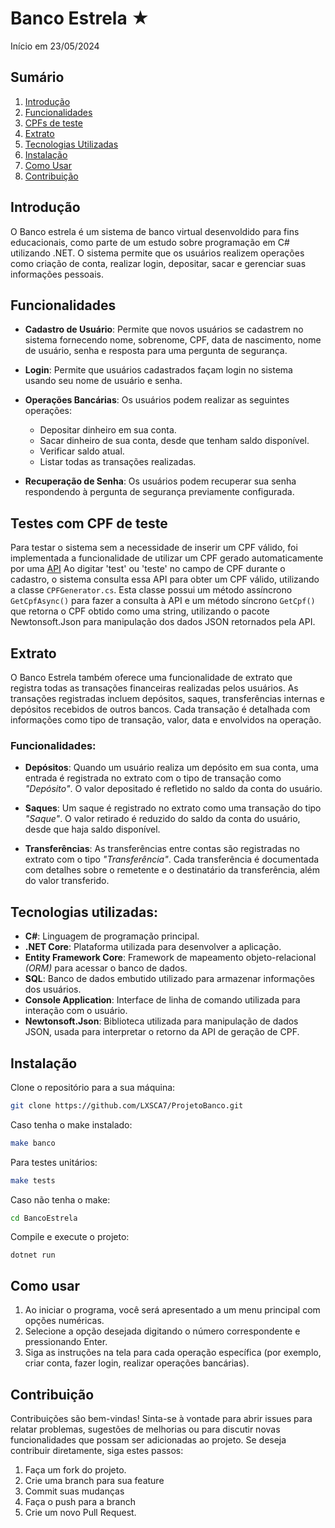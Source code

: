 
# Banco Estrela ★

Início em 23/05/2024

## Sumário
1. [Introdução](#introducao)
1. [Funcionalidades](#funcionalidades)
1. [CPFs de teste](#testes-com-cpf-de-teste)
1. [Extrato](#extrato)
1. [Tecnologias Utilizadas](#tecnologias-utilizadas)
1. [Instalação](#instalação)
1. [Como Usar](#como-usar)
1. [Contribuição](#contribuição)

## Introdução

O Banco estrela é um sistema de banco virtual desenvoldido para fins educacionais, como parte de um estudo sobre programação em C# utilizando .NET. O sistema permite que os usuários realizem operações como criação de conta, realizar login, depositar, sacar e gerenciar suas informações pessoais. 

## Funcionalidades
- **Cadastro de Usuário**: Permite que novos usuários se cadastrem no sistema fornecendo nome, sobrenome, CPF, data de nascimento, nome de usuário, senha e resposta para uma pergunta de segurança.

- **Login**: Permite que usuários cadastrados façam login no sistema usando seu nome de usuário e senha.

- **Operações Bancárias**: Os usuários podem realizar as seguintes operações:
    - Depositar dinheiro em sua conta.
    - Sacar dinheiro de sua conta, desde que tenham saldo disponível.
    - Verificar saldo atual.
    - Listar todas as transações realizadas.

- **Recuperação de Senha**: Os usuários podem recuperar sua senha respondendo à pergunta de segurança previamente configurada.

## Testes com CPF de teste

Para testar o sistema sem a necessidade de inserir um CPF válido, foi implementada a funcionalidade de utilizar um CPF gerado automaticamente por uma [API](https://api.invertexto.com/api-gerador-pessoas) Ao digitar 'test' ou 'teste' no campo de CPF durante o cadastro, o sistema consulta essa API para obter um CPF válido, utilizando a classe `CPFGenerator.cs`. Esta classe possui um método assíncrono `GetCpfAsync()` para fazer a consulta à API e um método síncrono `GetCpf()` que retorna o CPF obtido como uma string, utilizando o pacote Newtonsoft.Json para manipulação dos dados JSON retornados pela API.

## Extrato

O Banco Estrela também oferece uma funcionalidade de extrato que registra todas as transações financeiras realizadas pelos usuários. As transações registradas incluem depósitos, saques, transferências internas e depósitos recebidos de outros bancos. Cada transação é detalhada com informações como tipo de transação, valor, data e envolvidos na operação.

### Funcionalidades:

- **Depósitos**: Quando um usuário realiza um depósito em sua conta, uma entrada é registrada no extrato com o tipo de transação como _"Depósito"_. O valor depositado é refletido no saldo da conta do usuário.

- **Saques**: Um saque é registrado no extrato como uma transação do tipo _"Saque"_. O valor retirado é reduzido do saldo da conta do usuário, desde que haja saldo disponível.

- **Transferências**: As transferências entre contas são registradas no extrato com o tipo _"Transferência"_. Cada transferência é documentada com detalhes sobre o remetente e o destinatário da transferência, além do valor transferido.

## Tecnologias utilizadas:

- **C#**: Linguagem de programação principal.
- **.NET Core**: Plataforma utilizada para desenvolver a aplicação.
- **Entity Framework Core**: Framework de mapeamento objeto-relacional _(ORM)_ para acessar o banco de dados.
- **SQL**: Banco de dados embutido utilizado para armazenar informações dos usuários.
- **Console Application**: Interface de linha de comando utilizada para interação com o usuário.
- **Newtonsoft.Json**: Biblioteca utilizada para manipulação de dados JSON, usada para interpretar o retorno da API de geração de CPF.




## Instalação

Clone o repositório para a sua máquina:

```bash
git clone https://github.com/LXSCA7/ProjetoBanco.git
```

Caso tenha o make instalado:

```bash
make banco
```

Para testes unitários:

```bash
make tests
```

Caso não tenha o make:

```bash
cd BancoEstrela
```

Compile e execute o projeto:

```
dotnet run
```

## Como usar

1. Ao iniciar o programa, você será apresentado a um menu principal com opções numéricas.
1. Selecione a opção desejada digitando o número correspondente e pressionando Enter.
1. Siga as instruções na tela para cada operação específica (por exemplo, criar conta, fazer login, realizar operações bancárias).

## Contribuição

Contribuições são bem-vindas! Sinta-se à vontade para abrir issues para relatar problemas, sugestões de melhorias ou para discutir novas funcionalidades que possam ser adicionadas ao projeto. Se deseja contribuir diretamente, siga estes passos:

1. Faça um fork do projeto.
1. Crie uma branch para sua feature
1. Commit suas mudanças
1. Faça o push para a branch
1. Crie um novo Pull Request.

